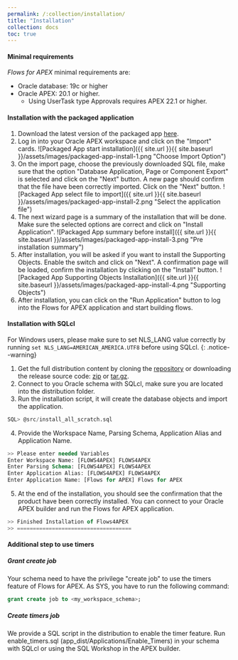 ```yaml
---
permalink: /:collection/installation/
title: "Installation"
collection: docs
toc: true
---
```

#### Minimal requirements
*Flows for APEX* minimal requirements are:
- Oracle database: 19c or higher
- Oracle APEX: 20.1 or higher.  
  - Using UserTask type Approvals requires APEX 22.1 or higher.

#### Installation with the packaged application
1. Download the latest version of the packaged app [here](https://github.com/flowsforapex/apex-flowsforapex/releases/download/v22.2/FlowsforAPEX_v22.2.zip).
2. Log in into your Oracle APEX workspace and click on the "Import" cards.
![Packaged App start installation]({{ site.url }}{{ site.baseurl }}/assets/images/packaged-app-install-1.png "Choose Import Option")
3. On the import page, choose the previously downloaded SQL file, make sure that the option "Database Application, Page or Component Export" is selected and click on the "Next" button. A new page should confirm that the file have been correctly imported. Click on the "Next" button.
![Packaged App select file to import]({{ site.url }}{{ site.baseurl }}/assets/images/packaged-app-install-2.png "Select the application file")
4. The next wizard page is a summary of the installation that will be done. Make sure the selected options are correct and click on "Install Application".
![Packaged App summary before install]({{ site.url }}{{ site.baseurl }}/assets/images/packaged-app-install-3.png "Pre installation summary")
5. After installation, you will be asked if you want to install the Supporting Objects. Enable the switch and click on "Next". A confirmation page will be loaded, confirm the installation by clicking on the "Install" button.
![Packaged App Supporting Objects Installation]({{ site.url }}{{ site.baseurl }}/assets/images/packaged-app-install-4.png "Supporting Objects")
6. After installation, you can click on the "Run Application" button to log into the Flows for APEX application and start building flows.

#### Installation with SQLcl
For Windows users, please make sure to set NLS_LANG value correctly by running `set NLS_LANG=AMERICAN_AMERICA.UTF8` before using SQLcl.
{: .notice--warning}
1. Get the full distribution content by cloning the [repository](https://github.com/flowsforapex/apex-flowsforapex) or downloading the release source code: [zip](https://github.com/flowsforapex/apex-flowsforapex/archive/refs/tags/v22.1.zip) or [tar.gz](https://github.com/flowsforapex/apex-flowsforapex/archive/refs/tags/v22.1.tar.gz).
2. Connect to you Oracle schema with SQLcl, make sure you are located into the distribution folder.
3. Run the installation script, it will create the database objects and import the application.
```sql
SQL> @src/install_all_scratch.sql
```
4. Provide the Workspace Name, Parsing Schema, Application Alias and Application Name.
```sql
>> Please enter needed Variables
Enter Workspace Name: [FLOWS4APEX] FLOWS4APEX
Enter Parsing Schema: [FLOWS4APEX] FLOWS4APEX
Enter Application Alias: [FLOWS4APEX] FLOWS4APEX
Enter Application Name: [Flows for APEX] Flows for APEX
```
5. At the end of the installation, you should see the confirmation that the product have been correctly installed. You can connect to your Oracle APEX builder and run the Flows for APEX application.
```sql
>> Finished Installation of Flows4APEX
>> ====================================
```

#### Additional step to use timers
##### Grant create job
Your schema need to have the privilege "create job" to use the timers feature of Flows for APEX. As SYS, you have to run the following command:
```sql
grant create job to <my_workspace_schema>;
```
##### Create timers job
We provide a SQL script in the distribution to enable the timer feature. Run enable_timers.sql (app_dist/Applications/Enable_Timers) in your schema with SQLcl or using the SQL Workshop in the APEX builder.